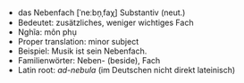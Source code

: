 - das Nebenfach	[ˈneːbn̩ˌfaχ]	Substantiv (neut.)
- Bedeutet: zusätzliches, weniger wichtiges Fach
- Nghĩa: môn phụ
- Proper translation: minor subject
- Beispiel: Musik ist sein Nebenfach.
- Familienwörter: Neben- (beside), Fach	
- Latin root: *ad-nebula* (im Deutschen nicht direkt lateinisch)